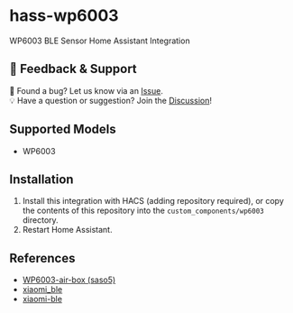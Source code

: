 # hass-wp6003
WP6003 BLE Sensor Home Assistant Integration

## 💬 Feedback & Support

🐞 Found a bug? Let us know via an [Issue](https://github.com/eigger/hass-wp6003/issues).  
💡 Have a question or suggestion? Join the [Discussion](https://github.com/eigger/hass-wp6003/discussions)!

## Supported Models
- WP6003

## Installation
1. Install this integration with HACS (adding repository required), or copy the contents of this
repository into the `custom_components/wp6003` directory.
2. Restart Home Assistant.
  
## References
- [WP6003-air-box (saso5)](https://github.com/saso5/saso5.github.io/tree/master/WP6003-air-box)
- [xiaomi_ble](https://github.com/home-assistant/core/tree/dev/homeassistant/components/xiaomi_ble)
- [xiaomi-ble](https://github.com/Bluetooth-Devices/xiaomi-ble.git)
